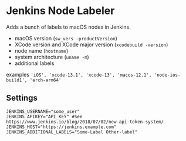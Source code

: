 # Jenkins Node Labeler

Adds a bunch of labels to macOS nodes in Jenkins.

- macOS version (`sw_vers -productVersion`)
- XCode version and XCode major version (`xcodebuild -version`)
- node name (`hostname`)
- system architecture (`uname -m`)
- additional labels

examples
`'iOS', 'xcode-13.1', 'xcode-13', 'macos-12.1', 'node-ios-build1', 'arch-arm64'`

## Settings
```
JENKINS_USERNAME="some_user"
JENKINS_APIKEY="API_KEY" #See https://www.jenkins.io/blog/2018/07/02/new-api-token-system/
JENKINS_HOST="https://jenkins.example.com"
JENKINS_ADDITIONAL_LABELS="Some-Label Other-label"
```